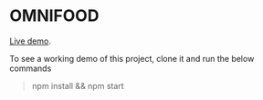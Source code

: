 # OMNIFOOD 
[Live demo](https://gokul-omnifood.herokuapp.com/).

To see a working demo of this project, clone it and run the below commands
>npm install &&
>npm start

